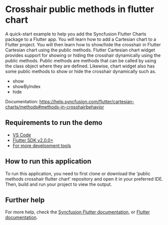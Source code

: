 # Crosshair public methods in flutter chart

A quick-start example to help you add the Syncfusion Flutter Charts package to a Flutter app. You will learn how to add a Cartesian chart to a Flutter project. You will then learn how to show/hide the crosshair in Flutter Cartesian chart using the public methods. Flutter Cartesian chart widget provides support for showing or hiding the crosshair dynamically using the public methods. Public methods are methods that can be called by using the class object where they are defined. Likewise, chart widget also has some public methods to show or hide the crosshair dynamically such as. 

* show
* showByIndex
* hide

Documentation: https://help.syncfusion.com/flutter/cartesian-charts/methods#methods-in-crosshairbehavior

## Requirements to run the demo
* [VS Code](https://code.visualstudio.com/download)
* [Flutter SDK v2.0.0+](https://flutter.dev/docs/development/tools/sdk/overview)
* [For more development tools](https://flutter.dev/docs/development/tools/devtools/overview)

## How to run this application
To run this application, you need to first clone or download the ‘public methods crosshair flutter chart’ repository and open it in your preferred IDE. Then, build and run your project to view the output.

## Further help
For more help, check the [Syncfusion Flutter documentation](https://help.syncfusion.com/flutter/introduction/overview), or
 [Flutter documentation](https://flutter.dev/docs/get-started/install).
